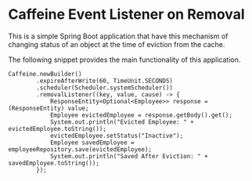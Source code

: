 # Caffeine Event Listener on Removal
This is a simple Spring Boot application that have this mechanism of changing status of an object at the time of eviction from the cache.

The following snippet provides the main functionality of this application.

```
Caffeine.newBuilder()
        .expireAfterWrite(60, TimeUnit.SECONDS)
        .scheduler(Scheduler.systemScheduler())
        .removalListener((key, value, cause) -> {
            ResponseEntity<Optional<Employee>> response = (ResponseEntity) value;
            Employee evictedEmployee = response.getBody().get();
            System.out.println("Evicted Employee: " + evictedEmployee.toString());
            evictedEmployee.setStatus("Inactive");
            Employee savedEmployee = employeeRepository.save(evictedEmployee);
            System.out.println("Saved After Eviction: " + savedEmployee.toString());
        });
```
